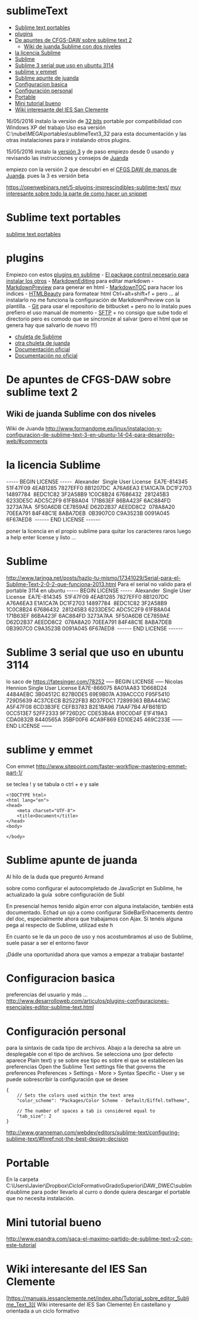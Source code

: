 # sublimeText

<!-- MarkdownTOC -->

- [Sublime text portables](#sublime-text-portables)
- [plugins](#plugins)
- [De apuntes de CFGS-DAW sobre sublime text 2](#de-apuntes-de-cfgs-daw-sobre-sublime-text-2)
    - [Wiki de juanda Sublime con dos niveles](#wiki-de-juanda-sublime-con-dos-niveles)
- [la licencia Sublime](#la-licencia-sublime)
- [Sublime](#sublime)
- [Sublime 3 serial que uso en ubuntu 3114](#sublime-3-serial-que-uso-en-ubuntu-3114)
- [sublime y emmet](#sublime-y-emmet)
- [Sublime apunte de juanda](#sublime-apunte-de-juanda)
- [Configuracion basica](#configuracion-basica)
- [Configuración personal](#configuración-personal)
- [Portable](#portable)
- [Mini tutorial bueno](#mini-tutorial-bueno)
- [Wiki interesante del IES San Clemente](#wiki-interesante-del-ies-san-clemente)

<!-- /MarkdownTOC -->


16/05/2016 instalo la versión de [32 bits](https://download.sublimetext.com/Sublime%20Text%20Build%203114.zip) portable por compatibilidad con Windows XP del trabajo
Uso esa versión 
C:\nube\MEGA\portables\sublimeText3_32
para esta documentación y las otras instalaciones para ir instalando otros plugins.

15/05/2016 instalo la [versión 3](sublimeText3.html)
y de paso empiezo desde 0 usando y revisando las instrucciones y consejos de [Juanda](http://www.formandome.es/linux/instalacion-y-configuracion-de-sublime-text-3-en-ubuntu-14-04-para-desarrollo-web/)

empiezo con la versión 2 que descubrí en el [CFGS DAW de manos de Juanda](http://www.formandome.es/linux/instalacion-y-configuracion-de-sublime-text-3-en-ubuntu-14-04-para-desarrollo-web/). pues la 3 es versión beta 



https://openwebinars.net/5-plugins-imprescindibles-sublime-text/
[muy interesante sobre todo la parte de como hacer un snippet](http://www.emezeta.com/articulos/guia-sublime-text)

<a name="sublime-text-portables"></a>
# Sublime text portables
[sublime text portables](sublimeTextPortables.html) 

<a name="plugins"></a>
# plugins
Empiezo con estos [plugins en sublime](https://geekytheory.com/como-escribir-en-markdown-con-sublime-text/)
	- [El package control necesario para instalar los otros](https://packagecontrol.io/installation)
    - [MarkdownEditing](markdownEditingChuleta.html) para editar markdown
    - [MarkdownPreview](markdownPreviewChuleta.html) para generar en html
    - [MarkdownTOC](markdownTOCChuleta.html) para hacer los indices
    - [HTMLBeauty](   ) para formatear html Ctrl+alt+shift+f
        + pero ... al instalarlo no me funciona la configuración de MarkdownPreview con la plantilla. 
    - [Git](gitChuleta.html) para usar el repositorio de bitbucket
        + pero no lo instalo pues prefiero el uso manual de momento
    - [SFTP](SFTP.html)
        + no consigo que sube todo el directorio pero es comodo que se sincronize al salvar (pero el html que se genera hay que salvarlo de nuevo !!!)
* [chuleta de Sublime](chuletaSublime.html)
* [otra chuleta de juanda](img/sublimeCheatSheet.png)
* [Documentación oficial](https://www.sublimetext.com/docs/3/)
* [Documentación no oficial](http://docs.sublimetext.info/en/latest/)

<a name="de-apuntes-de-cfgs-daw-sobre-sublime-text-2"></a>
# De apuntes de CFGS-DAW sobre sublime text 2 

<a name="wiki-de-juanda-sublime-con-dos-niveles"></a>
## Wiki de juanda Sublime con dos niveles
Wiki de Juanda
http://www.formandome.es/linux/instalacion-y-configuracion-de-sublime-text-3-en-ubuntu-14-04-para-desarrollo-web/#comments

<a name="la-licencia-sublime"></a>
# la licencia Sublime
----- BEGIN LICENSE ----- 
Alexander 
Single User License 
EA7E-814345 
51F47F09 4EAB1285 7827EFF0 8B1207DC 
A76A6EA3 E1A1CA7A DC1F2703 14897784 
8EDC1C82 3F2A58B9 1C0C8B24 67686432 
281245B3 6233DE5C ADC5C2F9 61FB8A04 
171B63EF 86BA423F 6AC884FD 3273A7AA 
5F50A6DB CE7859AE D62D2B37 AEEDD8C2 
078A8A20 70EEA791 84F48C1E 8ABA7DEB 
0B3907C0 C9A3523B 0091A045 6F67AED8 
------ END LICENSE ------  

poner la licencia en el propio sublime para quitar los caracteres raros luego a help enter license y listo …

<a name="sublime"></a>
# Sublime 
http://www.taringa.net/posts/hazlo-tu-mismo/17341029/Serial-para-el-Sublime-Text-2-0-2-que-funciona-2013.html
Para el serial no valido para el portable 3114 en ubuntu
----- BEGIN LICENSE ----- 
Alexander 
Single User License 
EA7E-814345 
51F47F09 4EAB1285 7827EFF0 8B1207DC 
A76A6EA3 E1A1CA7A DC1F2703 14897784 
8EDC1C82 3F2A58B9 1C0C8B24 67686432 
281245B3 6233DE5C ADC5C2F9 61FB8A04 
171B63EF 86BA423F 6AC884FD 3273A7AA 
5F50A6DB CE7859AE D62D2B37 AEEDD8C2 
078A8A20 70EEA791 84F48C1E 8ABA7DEB 
0B3907C0 C9A3523B 0091A045 6F67AED8 
------ END LICENSE ------  

<a name="sublime-3-serial-que-uso-en-ubuntu-3114"></a>
# Sublime 3 serial que uso en ubuntu 3114 
lo saco de https://fatesinger.com/78252‏
—– BEGIN LICENSE —–
Nicolas Hennion
Single User License
EA7E-866075
8A01AA83 1D668D24 4484AEBC 3B04512C
827B0DE5 69E9B07A A39ACCC0 F95F5410
729D5639 4C37CECB B2522FB3 8D37FDC1
72899363 BBA441AC A5F47F08 6CD3B3FE
CEFB3783 B2E1BA96 71AAF7B4 AFB61B1D
0CC513E7 52FF2333 9F726D2C CDE53B4A
810C0D4F E1F419A3 CDA0832B 8440565A
35BF00F6 4CA9F869 ED10E245 469C233E
—— END LICENSE ——

<a name="sublime-y-emmet"></a>
# sublime y emmet

Con emmet   http://www.sitepoint.com/faster-workflow-mastering-emmet-part-1/

se teclea 
! y se tabula o ctrl + e    y sale 
```
<!DOCTYPE html> 
<html lang="en"> 
<head> 
    <meta charset="UTF-8"> 
    <title>Document</title> 
</head> 
<body> 
     
</body> 
```

<a name="sublime-apunte-de-juanda"></a>
# Sublime apunte de juanda
Al hilo de la duda que preguntó Armand

sobre como configurar el autocompletado de JavaScript en Sublime, he actualizado la guía  sobre configuración de Subl

En presencial hemos tenido algún error con alguna instalación, también está documentado.
Echad un ojo a como configurar SideBarEnhacements dentro del doc, especialmente ahora que trabajamos con Ajax.
Si tenéis alguna pega al respecto de Sublime, utilizad este h

En cuanto se le da un poco de uso y nos acostumbramos al uso de Sublime, suele pasar a ser el entorno favor

¡Dádle una oportunidad ahora que vamos a empezar a trabajar bastante!

<a name="configuracion-basica"></a>
# Configuracion basica
preferencias del usuario y más ...
http://www.desarrolloweb.com/articulos/plugins-configuraciones-esenciales-editor-sublime-text.html

<a name="configuración-personal"></a>
# Configuración personal

para la sintaxis de cada tipo de archivos. 
Abajo a la derecha sa abre un desplegable con el tipo de archivos.
Se selecciona uno (por defecto aparece Plain text) y se sobre ese tipo es sobre el que se establecen las preferencias 
Open the Sublime Text settings file that governs the preferences 
Preferences > Settings - More > Syntax Specific - User
y se puede sobrescribir la configuración que se desee 

```
{
    // Sets the colors used within the text area
    "color_scheme": "Packages/Color Scheme - Default/Eiffel.tmTheme",

    // The number of spaces a tab is considered equal to
    "tab_size": 2
}
```
http://www.granneman.com/webdev/editors/sublime-text/configuring-sublime-text/#fnref:not-the-best-design-decision

<a name="portable"></a>
# Portable
En la carpeta C:\Users\Javier\Dropbox\CicloFormativoGradoSuperior\DAW_DWEC\sublime\sublime
para poder llevarlo al curro o donde quiera
descargar el portable que no necesita instalación.


<a name="mini-tutorial-bueno"></a>
# Mini tutorial bueno 
http://www.esandra.com/saca-el-maximo-partido-de-sublime-text-v2-con-este-tutorial

<a name="wiki-interesante-del-ies-san-clemente"></a>
# Wiki interesante del IES San Clemente
[https://manuais.iessanclemente.net/index.php/Tutorial_sobre_editor_Sublime_Text_3]( Wiki interesante del IES San Clemente)
En castellano y orientada a un ciclo formativo 





